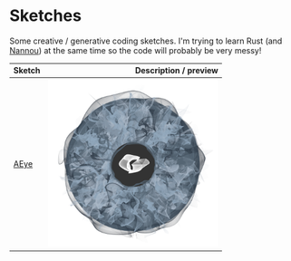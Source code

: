 Sketches
========

Some creative / generative coding sketches.  I'm trying to learn Rust (and [Nannou](https://github.com/nannou-org/nannou)) at the same time so the code will probably be very messy!

| Sketch                                                    | Description / preview                   |
| :-----                                                    | --------------------:                   |
| [AEye](https://github.com/smutch/sketches/tree/main/aeye) | <img src="aeye/img/aeye.png" width=300> |


